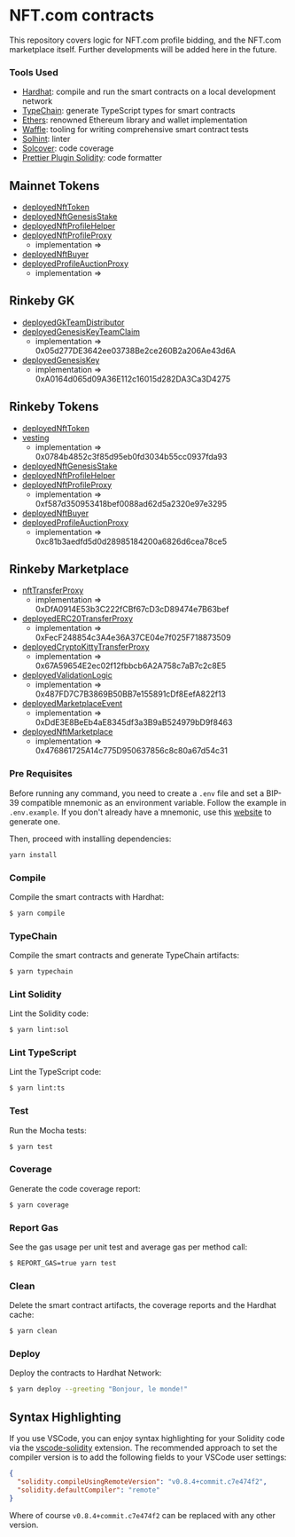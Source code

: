# NFT.com contracts

This repository covers logic for NFT.com profile bidding, and the NFT.com marketplace itself. Further developments will be added here in the future.

### Tools Used

- [Hardhat](https://github.com/nomiclabs/hardhat): compile and run the smart contracts on a local development network
- [TypeChain](https://github.com/ethereum-ts/TypeChain): generate TypeScript types for smart contracts
- [Ethers](https://github.com/ethers-io/ethers.js/): renowned Ethereum library and wallet implementation
- [Waffle](https://github.com/EthWorks/Waffle): tooling for writing comprehensive smart contract tests
- [Solhint](https://github.com/protofire/solhint): linter
- [Solcover](https://github.com/sc-forks/solidity-coverage): code coverage
- [Prettier Plugin Solidity](https://github.com/prettier-solidity/prettier-plugin-solidity): code formatter

## Mainnet Tokens

- [deployedNftToken](https://rinkeby.etherscan.io/address/0x52E587F6632C1A2C0552FE07e184f7f4920Be5d6)
- [deployedNftGenesisStake](https://rinkeby.etherscan.io/address/)
- [deployedNftProfileHelper](https://rinkeby.etherscan.io/address/)
- [deployedNftProfileProxy](https://rinkeby.etherscan.io/address/)
  - implementation =>
- [deployedNftBuyer](https://rinkeby.etherscan.io/address/)
- [deployedProfileAuctionProxy](https://rinkeby.etherscan.io/address/)
  - implementation =>

## Rinkeby GK

- [deployedGkTeamDistributor](https://rinkeby.etherscan.io/address/0xdf18a3a174076E88eA5B380beb1020CAB9045917)
- [deployedGenesisKeyTeamClaim](https://rinkeby.etherscan.io/address/0x655285344f8C70e60d371d1D3FaDBd8BA0f2f2Dd)
  - implementation => 0x05d277DE3642ee03738Be2ce260B2a206Ae43d6A
- [deployedGenesisKey](https://rinkeby.etherscan.io/address/0x9c82765274a69C14d4abd6F75c0275D39F1a80A5)
  - implementation => 0xA0164d065d09A36E112c16015d282DA3Ca3D4275

## Rinkeby Tokens

- [deployedNftToken](https://rinkeby.etherscan.io/address/0x5732b2D8643c94128700a00D6A2398117548041f)
- [vesting](https://rinkeby.etherscan.io/address/0x058069538D35B3037bA373b3CAb9adc8e2388AdF)
  - implementation => 0x0784b4852c3f85d95eb0fd3034b55cc0937fda93
- [deployedNftGenesisStake](https://rinkeby.etherscan.io/address/0xbf9FFfC64e6Ec9AB7dA7CE01be7C45F2A32Ba65E)
- [deployedNftProfileHelper](https://rinkeby.etherscan.io/address/0x9A5858838F4Bb5D3a949289046b26671531b2aF6)
- [deployedNftProfileProxy](https://rinkeby.etherscan.io/address/0xbAE022721cfa57024781c3362724D5fBCE7443Da)
  - implementation => 0xf587d350953418bef0088ad62d5a2320e97e3295
- [deployedNftBuyer](https://rinkeby.etherscan.io/address/0x150D3a845da123eed1a9efB03234bDA030b270Ae)
- [deployedProfileAuctionProxy](https://rinkeby.etherscan.io/address/0x727908a072D469Fd38077Eaa0c16848731040ea0)
  - implementation => 0xc81b3aedfd5d0d28985184200a6826d6cea78ce5

## Rinkeby Marketplace

- [nftTransferProxy](https://rinkeby.etherscan.io/address/0x7DCd99E98744296441ffdCAaf60E4Ac8407EAe27)
  - implementation => 0xDfA0914E53b3C222fCBf67cD3cD89474e7B63bef
- [deployedERC20TransferProxy](https://rinkeby.etherscan.io/address/0x101D0A2AeE17b229Ce3473F620e740382C253aFa)
  - implementation => 0xFecF248854c3A4e36A37CE04e7f025F718873509
- [deployedCryptoKittyTransferProxy](https://rinkeby.etherscan.io/address/0xA33eFdf02F2ef6b65Ad48f7f80Cab1111CCf91FC)
  - implementation => 0x67A59654E2ec02f12fbbcb6A2A758c7aB7c2c8E5
- [deployedValidationLogic](https://rinkeby.etherscan.io/address/0xA6F03AfB2a99d967bc4CD603c5746D590EDc7136)
  - implementation => 0x487FD7C7B3869B50BB7e155891cDf8EefA822f13
- [deployedMarketplaceEvent](https://rinkeby.etherscan.io/address/0x2b7193F0a105285243220fD9f2F6C8D4549F4bC0)
  - implementation => 0xDdE3E8BeEb4aE8345df3a3B9aB524979bD9f8463
- [deployedNftMarketplace](https://rinkeby.etherscan.io/address/0xDcC3C240F73C1Ba1e10e060D98b6dD26fCEC43C7)
  - implementation => 0x476861725A14c775D950637856c8c80a67d54c31

### Pre Requisites

Before running any command, you need to create a `.env` file and set a BIP-39 compatible mnemonic as an environment
variable. Follow the example in `.env.example`. If you don't already have a mnemonic, use this [website](https://iancoleman.io/bip39/) to generate one.

Then, proceed with installing dependencies:

```sh
yarn install
```

### Compile

Compile the smart contracts with Hardhat:

```sh
$ yarn compile
```

### TypeChain

Compile the smart contracts and generate TypeChain artifacts:

```sh
$ yarn typechain
```

### Lint Solidity

Lint the Solidity code:

```sh
$ yarn lint:sol
```

### Lint TypeScript

Lint the TypeScript code:

```sh
$ yarn lint:ts
```

### Test

Run the Mocha tests:

```sh
$ yarn test
```

### Coverage

Generate the code coverage report:

```sh
$ yarn coverage
```

### Report Gas

See the gas usage per unit test and average gas per method call:

```sh
$ REPORT_GAS=true yarn test
```

### Clean

Delete the smart contract artifacts, the coverage reports and the Hardhat cache:

```sh
$ yarn clean
```

### Deploy

Deploy the contracts to Hardhat Network:

```sh
$ yarn deploy --greeting "Bonjour, le monde!"
```

## Syntax Highlighting

If you use VSCode, you can enjoy syntax highlighting for your Solidity code via the
[vscode-solidity](https://github.com/juanfranblanco/vscode-solidity) extension. The recommended approach to set the
compiler version is to add the following fields to your VSCode user settings:

```json
{
  "solidity.compileUsingRemoteVersion": "v0.8.4+commit.c7e474f2",
  "solidity.defaultCompiler": "remote"
}
```

Where of course `v0.8.4+commit.c7e474f2` can be replaced with any other version.
